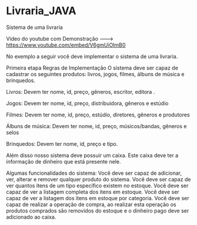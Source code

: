 
# Livraria_JAVA
Sistema de uma livraria


Video do youtube com Demonstração ---> https://www.youtube.com/embed/V6gmUiOImB0

No exemplo a seguir você deve implementar o sistema de uma livraria.

Primeira etapa Regras de Implementação O sistema deve ser capaz de cadastrar os seguintes produtos: livros, jogos, filmes, álbuns de música e brinquedos.

Livros: Devem ter nome, id, preço, gêneros, escritor, editora .

Jogos: Devem ter nome, id, preço, distribuidora, gêneros e estúdio

Filmes: Devem ter nome, id, preço, estúdio, diretores, gêneros e produtores

Álbuns de música: Devem ter nome, id, preço, músicos/bandas, gêneros e selos

Brinquedos: Devem ter nome, id, preço e tipo.

Além disso nosso sistema deve possuir um caixa. Este caixa deve ter a informação de dinheiro que está presente nele.

Algumas funcionalidades do sistema: Você deve ser capaz de adicionar, ver, alterar e remover qualquer produto do sistema. Você deve ser capaz de ver quantos itens de um tipo específico existem no estoque. Você deve ser capaz de ver a listagem completa dos itens em estoque. Você deve ser capaz de ver a listagem dos itens em estoque por categoria. Você deve ser capaz de realizar a operação de compra, ao realizar esta operação os produtos comprados são removidos do estoque e o dinheiro pago deve ser adicionado ao caixa.
